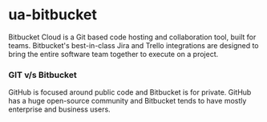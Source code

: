 # ua-bitbucket
 Bitbucket Cloud is a Git based code hosting and collaboration tool, built for teams. Bitbucket's best-in-class Jira and Trello integrations are designed to bring the entire software team together to execute on a project.   
    
### GIT v/s Bitbucket   
GitHub is focused around public code and Bitbucket is for private. GitHub has a huge open-source community and Bitbucket tends to have mostly enterprise and business users.
